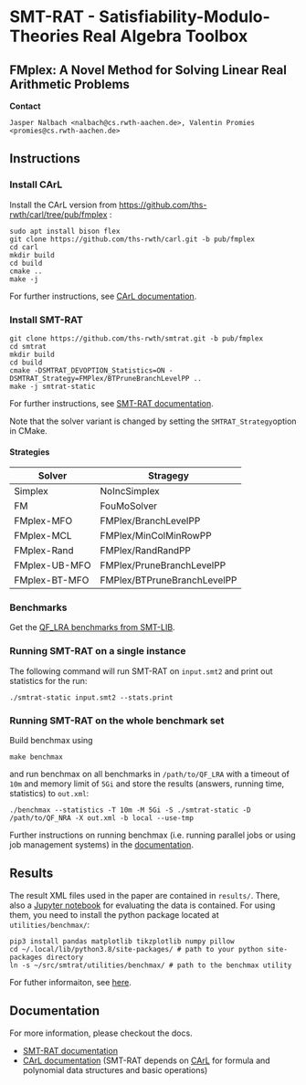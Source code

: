 # SMT-RAT - Satisfiability-Modulo-Theories Real Algebra Toolbox

## FMplex: A Novel Method for Solving Linear Real Arithmetic Problems

**Contact**

    Jasper Nalbach <nalbach@cs.rwth-aachen.de>, Valentin Promies <promies@cs.rwth-aachen.de>

## Instructions

### Install CArL

Install the CArL version from https://github.com/ths-rwth/carl/tree/pub/fmplex :

    sudo apt install bison flex
    git clone https://github.com/ths-rwth/carl.git -b pub/fmplex
    cd carl
    mkdir build
    cd build
    cmake ..
    make -j

For further instructions, see [CArL documentation](https://ths-rwth.github.io/carl/).

### Install SMT-RAT

    git clone https://github.com/ths-rwth/smtrat.git -b pub/fmplex
    cd smtrat
    mkdir build
    cd build
    cmake -DSMTRAT_DEVOPTION_Statistics=ON -DSMTRAT_Strategy=FMPlex/BTPruneBranchLevelPP ..
    make -j smtrat-static


For further instructions, see  [SMT-RAT documentation](https://ths-rwth.github.io/smtrat/).

Note that the solver variant is changed by setting the `SMTRAT_Strategy`option in CMake.

#### Strategies

Solver | Stragegy
---|---
Simplex | NoIncSimplex
FM | FouMoSolver
FMplex-MFO | FMPlex/BranchLevelPP
FMplex-MCL | FMPlex/MinColMinRowPP
FMplex-Rand | FMPlex/RandRandPP
FMplex-UB-MFO | FMPlex/PruneBranchLevelPP
FMplex-BT-MFO | FMPlex/BTPruneBranchLevelPP

### Benchmarks

Get the [QF_LRA benchmarks from SMT-LIB](https://clc-gitlab.cs.uiowa.edu:2443/SMT-LIB-benchmarks/QF_LRA).
### Running SMT-RAT on a single instance

The following command will run SMT-RAT on `input.smt2` and print out statistics for the run:

    ./smtrat-static input.smt2 --stats.print

### Running SMT-RAT on the whole benchmark set

Build benchmax using 

    make benchmax

and run benchmax on all benchmarks in `/path/to/QF_LRA` with a timeout of `10m` and memory limit of `5Gi` and store the results (answers, running time, statistics) to `out.xml`:

    ./benchmax --statistics -T 10m -M 5Gi -S ./smtrat-static -D /path/to/QF_NRA -X out.xml -b local --use-tmp

Further instructions on running benchmax (i.e. running parallel jobs or using job management systems) in the [documentation](https://ths-rwth.github.io/smtrat/dd/d0f/benchmax.html).

## Results

The result XML files used in the paper are contained in `results/`. There, also a [Jupyter notebook](https://jupyter.org/) for evaluating the data is contained. For using them, you need to install the python package located at `utilities/benchmax/`: 

    pip3 install pandas matplotlib tikzplotlib numpy pillow
    cd ~/.local/lib/python3.8/site-packages/ # path to your python site-packages directory
    ln -s ~/src/smtrat/utilities/benchmax/ # path to the benchmax utility

For futher informaiton, see [here](https://ths-rwth.github.io/smtrat/dc/d44/benchmax-evaluation.html).

## Documentation

For more information, please checkout the docs.

* [SMT-RAT documentation](https://ths-rwth.github.io/smtrat/)
* [CArL documentation](https://ths-rwth.github.io/carl/) (SMT-RAT depends on [CArL](https://github.com/smtrat/carl) for formula and polynomial data structures and basic operations)
